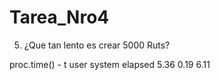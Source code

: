 # Tarea_Nro4

5. ¿Que tan lento es crear 5000 Ruts?

 proc.time() - t
   user  system elapsed 
   5.36    0.19    6.11 
   
   
 
